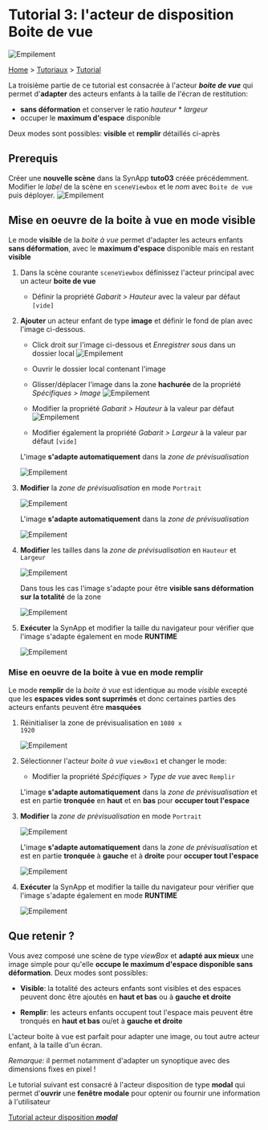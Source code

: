# Tutorial 3: l'acteur de disposition **Boite de vue**

![Empilement](assets/actor_viewbox.png)

[Home](../../sitemap.md) > [Tutoriaux](../index.md) > [Tutorial](index.md)

La troisième partie de ce tutorial est consacrée à l'acteur **_boite de vue_** qui permet d'**adapter** des acteurs enfants à la taille de l'écran de restitution:
* **sans déformation** et conserver le ratio _hauteur_ * _largeur_
* occuper le **maximum d'espace** disponible

Deux modes sont possibles: **visible** et **remplir** détaillés ci-après

## Prerequis

Créer une **nouvelle scène** dans la SynApp **tuto03** créée précédemment. Modifier le _label_ de la scène en <code>sceneViewbox</code> et le _nom_ avec <code>Boite de vue</code> puis déployer.
![Empilement](assets/part3_scenes.png)

## Mise en oeuvre de la boite à vue en mode **visible**

Le mode **visible** de la _boite à vue_ permet d'adapter les acteurs enfants **sans déformation**, avec le **maximum d'espace** disponible mais en restant **visible**

1. Dans la scène courante <code>sceneViewbox</code> définissez l'acteur principal avec un acteur **boite de vue**

    * Définir la propriété _Gabarit > Hauteur_ avec la valeur par défaut <code>[vide]</code>

2. **Ajouter** un acteur enfant de type **image** et définir le fond de plan avec l'image ci-dessous. 
    * Click droit sur l'image ci-dessous et _Enregistrer sous_ dans un dossier local
    ![Empilement](assets/part3_building.png)

    * Ouvrir le dossier local contenant l'image
    * Glisser/déplacer l'image dans la zone **hachurée** de la propriété  _Spécifiques > Image_ 
   ![Empilement](assets/part3_image.png)
    * Modifier la propriété _Gabarit > Hauteur_ à la valeur par défaut
    ![Empilement](assets/part2_defaultValue.png)
    * Modifier également la propriété _Gabarit > Largeur_ à la valeur par défaut <code>[vide]</code>

    L'image **s'adapte automatiquement** dans la _zone de prévisualisation_

    ![Empilement](assets/part3_preview1.png)

3. **Modifier** la _zone de prévisualisation_ en mode <code>Portrait</code>

    ![Empilement](assets/part3_rotate.png)

    L'image **s'adapte automatiquement** dans la _zone de prévisualisation_

    ![Empilement](assets/part3_preview2.png)

4. **Modifier** les tailles dans la _zone de prévisualisation_ en <code>Hauteur</code> et <code>Largeur</code>

    ![Empilement](assets/part3_size.png)

    Dans tous les cas l'image s'adapte pour être **visible sans déformation sur la totalité** de la zone

    ![Empilement](assets/part3_preview3.png)

5. **Exécuter** la SynApp et modifier la taille du navigateur pour vérifier que l'image s'adapte également en mode **RUNTIME**

    ![Empilement](assets/part3_execute1.png)

### Mise en oeuvre de la boite à vue en mode **remplir**

Le mode **remplir** de la _boite à vue_ est identique au mode _visible_ excepté que les **espaces vides sont suprrimés** et donc certaines parties des acteurs enfants peuvent être **masquées**

1. Réinitialiser la zone de prévisualisation en <code>1080 x 1920</code>

   ![Empilement](assets/part3_size2.png)

2. Sélectionner l'acteur _boite à vue_ <code>viewBox1</code> et changer le mode:

    * Modifier la propriété _Spécifiques > Type de vue_ avec <code>Remplir</code>

    L'image **s'adapte automatiquement** dans la _zone de prévisualisation_ et est en partie **tronquée** en **haut** et en **bas** pour **occuper tout l'espace**

3. **Modifier** la _zone de prévisualisation_ en mode <code>Portrait</code>

    ![Empilement](assets/part3_rotate.png)

    L'image **s'adapte automatiquement** dans la _zone de prévisualisation_ et est en partie **tronquée** à **gauche** et à **droite** pour **occuper tout l'espace**

    ![Empilement](assets/part3_preview4.png)

4. **Exécuter** la SynApp et modifier la taille du navigateur pour vérifier que l'image s'adapte également en mode **RUNTIME**

    ![Empilement](assets/part3_execute2.png)

## Que retenir ?

Vous avez composé une scène de type _viewBox_ et **adapté aux mieux** une image simple pour qu'elle **occupe le maximum d'espace disponible sans déformation**. Deux modes sont possibles:
* **Visible**: la totalité des acteurs enfants sont visibles et des espaces peuvent donc être ajoutés en **haut et bas** ou à **gauche et droite**

* **Remplir**: les acteurs enfants occupent tout l'espace mais peuvent être tronqués en **haut et bas** ou/et à **gauche et droite**

L'acteur boite à vue est parfait pour adapter une image, ou tout autre acteur enfant, à la taille d'un écran.

_Remarque:_ il permet notamment d'adapter un synoptique avec des dimensions fixes en pixel !

Le tutorial suivant est consacré à l'acteur disposition de type **modal** qui permet d'**ouvrir** une **fenêtre modale** pour optenir ou fournir une information à l'utilisateur

[Tutorial acteur disposition **_modal_**](part4.md)